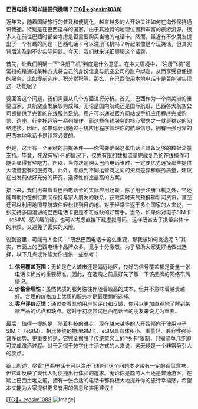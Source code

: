 **巴西电话卡可以註冊飛機嗎？[[TG💪+ @esim1088](https://t.me/s/esim1088)]**

近年来，随着国际旅行的普及和便捷化，越来越多的人开始关注如何在海外保持通讯畅通。特别是在巴西这样的国家，由于其独特的地理位置和丰富的旅游资源，很多人在前往巴西时都会考虑是否需要购买当地的电话卡。然而，最近有不少朋友提出了一个有趣的问题：巴西电话卡可以注册飞机吗？听起来像是个玩笑话，但其实背后涉及到不少实际问题。今天，我们就来详细聊聊这个话题。

首先，让我们明确一下“注册飞机”到底是什么意思。在中文语境中，“注册飞机”通常指的是通过某种方式将自己的身份信息与航空公司的账户绑定，从而享受更便捷的服务，比如提前选座、积分累积等。那么，在巴西使用本地电话卡是否能够实现这一功能呢？

要回答这个问题，我们需要从几个方面进行分析。首先，巴西作为一个南美洲的重要国家，其航空业发展较为成熟。无论是国内航线还是国际航班，巴西各大航空公司都提供了完善的在线服务系统。用户可以通过官方网站或手机应用程序完成购票、选座、行李托运等一系列操作。而这些在线服务的核心需求之一就是稳定的网络连接。因此，如果你计划通过手机应用程序管理你的航班信息，拥有一张可靠的巴西本地电话卡是非常必要的。

但是，这里有一个关键的前提条件——你需要确保这张电话卡具备足够的数据流量支持。毕竟，在没有Wi-Fi的情况下，仅靠有限的数据流量完成复杂的在线操作可能会显得有些吃力。所以，当你决定购买巴西电话卡时，一定要优先选择那些提供大流量套餐的服务商。此外，考虑到不同运营商之间的资费差异和服务质量，建议在出发前做好充分的研究，选择性价比最高的方案。

接下来，我们再来看看巴西电话卡的实际应用场景。除了用于注册飞机之外，它还能帮助你在旅行期间保持与家人朋友的联系，获取实时天气预报和新闻资讯，甚至还可以利用地图导航软件轻松找到目的地。对于经常往返于多个国家的人来说，一张支持多国漫游的巴西电话卡更是不可或缺的好帮手。当然，如果你对电子SIM卡（eSIM）感兴趣的话，也可以考虑直接下载虚拟号码，这样既省去了携带实体卡的麻烦，又避免了丢失的风险。

说到这里，可能有人会问：“既然巴西电话卡这么重要，那我该如何挑选呢？”其实，市面上的巴西电话卡品牌众多，竞争十分激烈。为了帮助大家更好地做出选择，以下几点或许能为你提供一些参考：

1. **信号覆盖范围**：无论是在大城市还是偏远地区，良好的信号覆盖都是衡量一张电话卡优劣的重要标准。因此，在选购之前最好先了解一下该品牌的网络布局情况。
2. **价格合理性**：虽然优质的服务往往伴随着较高的成本，但并不意味着越贵越好。合理的价格加上优质的服务才是最理想的选择。
3. **客户评价反馈**：通过查看其他用户的评价和反馈，你可以更加直观地了解到某款产品的优点和缺点。这对于初次尝试巴西电话卡的朋友来说尤为重要。

最后，值得一提的是，随着科技的进步，现在越来越多的人开始倾向于使用电子SIM卡（eSIM）。相比传统的物理SIM卡，eSIM具有体积小、重量轻、兼容性强等诸多优势。更重要的是，它完全摆脱了传统意义上的“换卡”限制，只需简单几步即可完成激活过程。对于习惯于数字化生活方式的人来说，这无疑是一个非常吸引人的卖点。

综上所述，尽管“巴西电话卡可以注册飞机吗”这个问题本身带有一定的调侃意味，但它却反映了现代人对便捷出行体验的追求。无论你是商务人士还是普通游客，在踏上巴西土地之前，拥有一张合适的电话卡都将极大地提升你的旅行幸福感。希望本文能为大家提供更多有用的信息和实用建议！

[[TG💪+ @esim1088](https://t.me/s/esim1088) ![Image](https://i.postimg.cc/4NQfJmqS/Snipaste-2025-05-13-00-14-12.png)]